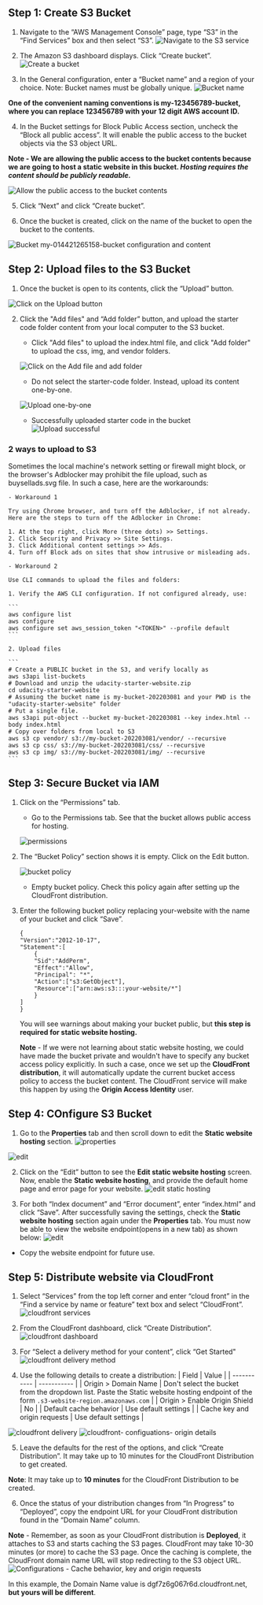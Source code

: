 ## Step 1: Create S3 Bucket

1. Navigate to the “AWS Management Console” page, type “S3” in the “Find Services” box and then select “S3”.
![Navigate to the S3 service](/img/1.png)

2. The Amazon S3 dashboard displays. Click “Create bucket”.
![Create a bucket](/img/2.png)

3. In the General configuration, enter a “Bucket name” and a region of your choice. Note: Bucket names must be globally unique.
![Bucket name](/img/3.png)

**One of the convenient naming conventions is my-123456789-bucket, where you can replace 123456789 with your 12 digit AWS account ID.**

4. In the Bucket settings for Block Public Access section, uncheck the “Block all public access”. It will enable the public access to the bucket objects via the S3 object URL.

**Note - We are allowing the public access to the bucket contents because we are going to host a static website in this bucket. *Hosting requires the content should be publicly readable.***

![Allow the public access to the bucket contents](/img/4.png)

5. Click “Next” and click “Create bucket”.

6. Once the bucket is created, click on the name of the bucket to open the bucket to the contents.

![Bucket my-014421265158-bucket configuration and content](/img/5.png)


## Step 2: Upload files to the S3 Bucket

1. Once the bucket is open to its contents, click the “Upload” button.

![Click on the Upload button](/img/6.png)

2. Click the "Add files" and “Add folder” button, and upload the starter code folder content from your local computer to the S3 bucket. 

    - Click "Add files" to upload the index.html file, and click "Add folder" to upload the css, img, and vendor folders.

    ![Click on the Add file and add folder](/img/7.png)

    - Do not select the starter-code folder. Instead, upload its content one-by-one.

    ![Upload one-by-one](/img/8.png)

    - Successfully uploaded starter code in the bucket
    ![Upload successful](/img/9.png)

### 2 ways to upload to S3

Sometimes the local machine's network setting or firewall might block, or the browser's Adblocker may prohibit the file upload, such as buysellads.svg file. In such a case, here are the workarounds:

    - Workaround 1

    Try using Chrome browser, and turn off the Adblocker, if not already. Here are the steps to turn off the Adblocker in Chrome:

    1. At the top right, click More (three dots) >> Settings.
    2. Click Security and Privacy >> Site Settings.
    3. Click Additional content settings >> Ads.
    4. Turn off Block ads on sites that show intrusive or misleading ads.

    - Workaround 2

    Use CLI commands to upload the files and folders:

    1. Verify the AWS CLI configuration. If not configured already, use:

    ```
    aws configure list
    aws configure 
    aws configure set aws_session_token "<TOKEN>" --profile default 
    ```

    2. Upload files

    ```
    # Create a PUBLIC bucket in the S3, and verify locally as 
    aws s3api list-buckets 
    # Download and unzip the udacity-starter-website.zip 
    cd udacity-starter-website 
    # Assuming the bucket name is my-bucket-202203081 and your PWD is the "udacity-starter-website" folder 
    # Put a single file. 
    aws s3api put-object --bucket my-bucket-202203081 --key index.html --body index.html 
    # Copy over folders from local to S3 
    aws s3 cp vendor/ s3://my-bucket-202203081/vendor/ --recursive 
    aws s3 cp css/ s3://my-bucket-202203081/css/ --recursive 
    aws s3 cp img/ s3://my-bucket-202203081/img/ --recursive
    ```

## Step 3: Secure Bucket via IAM

1. Click on the “Permissions” tab. 
    - Go to the Permissions tab. See that the bucket allows public access for hosting.

    ![permissions](/img/10.png)

2. The “Bucket Policy” section shows it is empty. Click on the Edit button.

    ![bucket policy](/img/11.png)
    - Empty bucket policy. Check this policy again after setting up the CloudFront distribution.

3. Enter the following bucket policy replacing your-website with the name of your bucket and click “Save”.

    ```
    {
    "Version":"2012-10-17",
    "Statement":[
        {
        "Sid":"AddPerm",
        "Effect":"Allow",
        "Principal": "*",
        "Action":["s3:GetObject"],
        "Resource":["arn:aws:s3:::your-website/*"]
        }
    ]
    }
    ```
    You will see warnings about making your bucket public, but **this step is required for static website hosting.**

    **Note** - If we were not learning about static website hosting, we could have made the bucket private and wouldn't have to specify any bucket access policy explicitly. In such a case, once we set up the **CloudFront distribution**, it will automatically update the current bucket access policy to access the bucket content. The CloudFront service will make this happen by using the **Origin Access Identity** user.

## Step 4: COnfigure S3 Bucket

1. Go to the **Properties** tab and then scroll down to edit the **Static website hosting** section.
![properties](/img/12.png)

![edit](/img/13.png)

2. Click on the “Edit” button to see the **Edit static website hosting** screen. Now, enable the **Static website hosting**, and provide the default home page and error page for your website.
![edit static hosting](/img/14.png)

3. For both “Index document” and “Error document”, enter “index.html” and click “Save”. After successfully saving the settings, check the **Static website hosting** section again under the **Properties** tab. You must now be able to view the website endpoint(opens in a new tab) as shown below:
![edit](/img/15.png)
- Copy the website endpoint for future use.

## Step 5: Distribute website via CloudFront

1. Select “Services” from the top left corner and enter “cloud front” in the “Find a service by name or feature” text box and select “CloudFront”.
![cloudfront services](/img/16.png)

2. From the CloudFront dashboard, click “Create Distribution”.
![cloudfront dashboard](/img/17.png)

3. For “Select a delivery method for your content”, click “Get Started"
![cloudfront delivery method](/img/18.png)

4. Use the following details to create a distribution:
| Field | Value |
| ----------- | ----------- |
| Origin > Domain Name | Don't select the bucket from the dropdown list. Paste the Static website hosting endpoint of the form `.s3-website-region.amazonaws.com` |
| Origin > Enable Origin Shield | No |
| Default cache behavior | Use default settings |
| Cache key and origin requests | Use default settings |

![cloudfront delivery](/img/19.png)
![cloudfront- configuations- origin details](/img/20.png)

5. Leave the defaults for the rest of the options, and click “Create Distribution”. It may take up to 10 minutes for the CloudFront Distribution to get created.

**Note**: It may take up to **10 minutes** for the CloudFront Distribution to be created.

6. Once the status of your distribution changes from “In Progress” to “Deployed”, copy the endpoint URL for your CloudFront distribution found in the “Domain Name” column.

**Note** - Remember, as soon as your CloudFront distribution is **Deployed**, it attaches to S3 and starts caching the S3 pages. CloudFront may take 10-30 minutes (or more) to cache the S3 page. Once the caching is complete, the CloudFront domain name URL will stop redirecting to the S3 object URL.
![Configurations - Cache behavior, key and origin requests](/img/21.png)

In this example, the Domain Name value is dgf7z6g067r6d.cloudfront.net, **but yours will be different**.